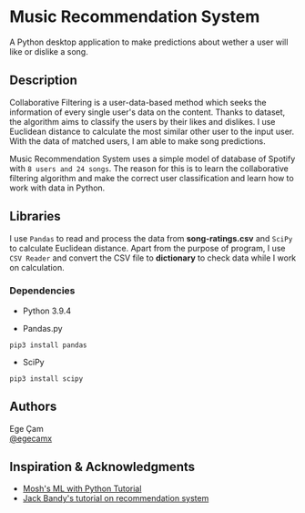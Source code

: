 # Music Recommendation System

A Python desktop application to make predictions about wether a user will like or dislike a song.

## Description

Collaborative Filtering is a user-data-based method which seeks the information of every single user's data on the content. Thanks to dataset, the algorithm aims to classify the users by their likes and dislikes.
I use Euclidean distance to calculate the most similar other user to the input user. With the data of matched users, I am able to make song predictions.

Music Recommendation System uses a simple model of database of Spotify with  `8 users and 24 songs`. The reason for this is to learn the collaborative filtering algorithm and make the correct user classification and learn how to work with data in Python.

## Libraries

I use `Pandas` to read and process the data from **song-ratings.csv** and `SciPy` to calculate Euclidean distance.
Apart from the purpose of program, I use `CSV Reader` and convert the CSV file to **dictionary** to check data while I work on calculation.

### Dependencies

* Python 3.9.4

* Pandas.py
```
pip3 install pandas
```

* SciPy
```
pip3 install scipy
```

## Authors

Ege Çam  
[@egecamx](https://twitter.com/egecamx)  

## Inspiration & Acknowledgments

* [Mosh's ML with Python Tutorial](https://www.youtube.com/watch?v=7eh4d6sabA0&t=1728s)
* [Jack Bandy's tutorial on recommendation system](https://towardsdatascience.com/a-simple-song-recommender-system-in-python-tutorial-3e4c111198d6)
